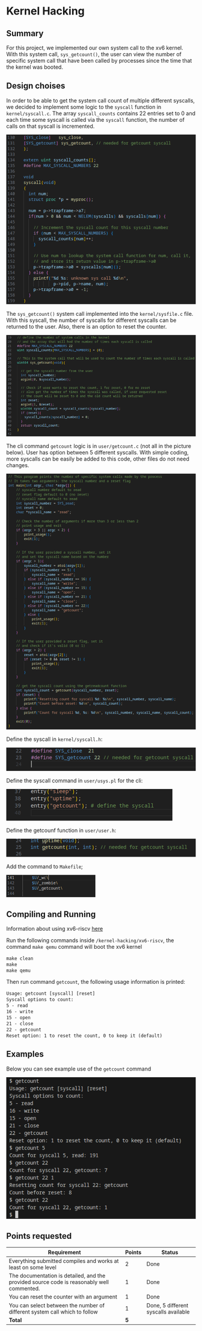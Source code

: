 # Kernel Hacking

## Summary

For this project, we implemented our own system call to the xv6 kernel. With this system call, `sys_getcount()`, the user can view the number of specific system call that have been called by processes since the time that the kernel was booted.

## Design choises

In order to be able to get the system call count of multiple different syscalls, we decided to implement some logic to the `syscall` function in `kernel/syscall.c`. The array `syscall_counts` contains 22 entries set to 0 and each time some syscall is called via the `syscall` function, the number of calls on that syscall is incremented.

![alt text](image-8.png)

The `sys_getcount()` system call implemented into the `kernel/sysfile.c` file. With this syscall, the number of syscalls for different syscalls can be returned to the user. Also, there is an option to reset the counter.

![alt text](image-1.png)

The cli command `getcount` logic is in `user/getcount.c` (not all in the picture below). User has option between 5 different syscalls. With simple coding, more syscalls can be easily be added to this code, other files do not need changes.

![alt text](image-9.png)

Define the syscall in `kernel/syscall.h`:

![alt text](image-2.png)

Define the syscall command in `user/usys.pl` for the cli:

![alt text](image-3.png)

Define the getcounf function in `user/user.h`:

![alt text](image-4.png)

Add the command to `Makefile`;

![alt text](image-10.png)

## Compiling and Running

Information about using xv6-riscv [here](https://github.com/mit-pdos/xv6-riscv)

Run the following commands inside `/kernel-hacking/xv6-riscv`, the command `make qemu` command will boot the xv6 kernel

```
make clean
make
make qemu
```
Then run command `getcount`, the following usage information is printed:
```
Usage: getcount [syscall] [reset]
Syscall options to count:
5 - read
16 - write
15 - open
21 - close
22 - getcount
Reset option: 1 to reset the count, 0 to keep it (default)
```

## Examples

Below you can see example use of the `getcount` command

![alt text](image-11.png)

## Points requested

| Requirement | Points | Status |
|---|---|---|
| Everything submitted compiles and works at least on some level | 2 | Done |
| The documentation is detailed, and the provided source code is reasonably well commented. | 1 | Done |
| You can reset the counter with an argument | 1 | Done |
| You can select between the number of different system call which to follow | 1 | Done, 5 different syscalls available
| **Total** | **5** | 


